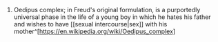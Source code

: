 1. Oedipus complex; in Freud's original formulation, is a purportedly universal phase in the life of a young boy in which he hates his father and wishes to have [[sexual intercourse|sex]] with his mother^[https://en.wikipedia.org/wiki/Oedipus_complex]